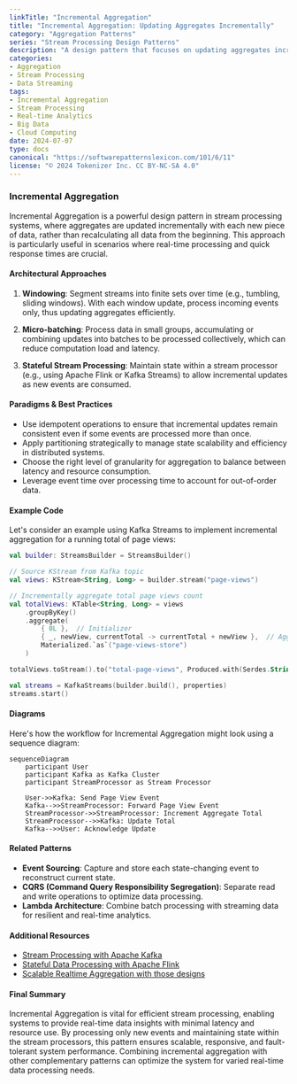 ```yaml
---
linkTitle: "Incremental Aggregation"
title: "Incremental Aggregation: Updating Aggregates Incrementally"
category: "Aggregation Patterns"
series: "Stream Processing Design Patterns"
description: "A design pattern that focuses on updating aggregates incrementally as new data arrives, rather than recomputing them from scratch, making data processing more efficient and fast."
categories:
- Aggregation
- Stream Processing
- Data Streaming
tags:
- Incremental Aggregation
- Stream Processing
- Real-time Analytics
- Big Data
- Cloud Computing
date: 2024-07-07
type: docs
canonical: "https://softwarepatternslexicon.com/101/6/11"
license: "© 2024 Tokenizer Inc. CC BY-NC-SA 4.0"
---
```


### Incremental Aggregation

Incremental Aggregation is a powerful design pattern in stream processing systems, where aggregates are updated incrementally with each new piece of data, rather than recalculating all data from the beginning. This approach is particularly useful in scenarios where real-time processing and quick response times are crucial.

#### Architectural Approaches

1. **Windowing**: Segment streams into finite sets over time (e.g., tumbling, sliding windows). With each window update, process incoming events only, thus updating aggregates efficiently.
   
2. **Micro-batching**: Process data in small groups, accumulating or combining updates into batches to be processed collectively, which can reduce computation load and latency.

3. **Stateful Stream Processing**: Maintain state within a stream processor (e.g., using Apache Flink or Kafka Streams) to allow incremental updates as new events are consumed.

#### Paradigms & Best Practices

- Use idempotent operations to ensure that incremental updates remain consistent even if some events are processed more than once.
- Apply partitioning strategically to manage state scalability and efficiency in distributed systems. 
- Choose the right level of granularity for aggregation to balance between latency and resource consumption.
- Leverage event time over processing time to account for out-of-order data.

#### Example Code

Let's consider an example using Kafka Streams to implement incremental aggregation for a running total of page views:

```kotlin
val builder: StreamsBuilder = StreamsBuilder()

// Source KStream from Kafka topic
val views: KStream<String, Long> = builder.stream("page-views")

// Incrementally aggregate total page views count
val totalViews: KTable<String, Long> = views
    .groupByKey()
    .aggregate(
        { 0L },  // Initializer
        { _, newView, currentTotal -> currentTotal + newView },  // Aggregator
        Materialized.`as`("page-views-store")
    )

totalViews.toStream().to("total-page-views", Produced.with(Serdes.String(), Serdes.Long()))

val streams = KafkaStreams(builder.build(), properties)
streams.start()
```

#### Diagrams

Here's how the workflow for Incremental Aggregation might look using a sequence diagram:

```mermaid
sequenceDiagram
    participant User
    participant Kafka as Kafka Cluster
    participant StreamProcessor as Stream Processor
    
    User->>Kafka: Send Page View Event
    Kafka-->>StreamProcessor: Forward Page View Event
    StreamProcessor->>StreamProcessor: Increment Aggregate Total
    StreamProcessor-->>Kafka: Update Total
    Kafka-->>User: Acknowledge Update
```

#### Related Patterns

- **Event Sourcing**: Capture and store each state-changing event to reconstruct current state.
- **CQRS (Command Query Responsibility Segregation)**: Separate read and write operations to optimize data processing.
- **Lambda Architecture**: Combine batch processing with streaming data for resilient and real-time analytics.

#### Additional Resources

- [Stream Processing with Apache Kafka](https://kafka.apache.org/documentation/streams)
- [Stateful Data Processing with Apache Flink](https://flink.apache.org/)
- [Scalable Realtime Aggregation with those designs](https://developers.google.com/articles/realtime-aggregation)

#### Final Summary

Incremental Aggregation is vital for efficient stream processing, enabling systems to provide real-time data insights with minimal latency and resource use. By processing only new events and maintaining state within the stream processors, this pattern ensures scalable, responsive, and fault-tolerant system performance. Combining incremental aggregation with other complementary patterns can optimize the system for varied real-time data processing needs.

